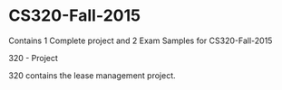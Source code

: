 # CS320-Fall-2015

Contains 1 Complete project and 2 Exam Samples for CS320-Fall-2015

320 - Project

320 contains the lease management project. 
